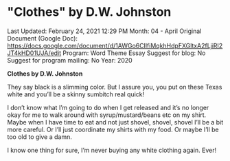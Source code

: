 # "Clothes" by D.W. Johnston

Last Updated: February 24, 2021 12:29 PM
Month: 04 - April
Original Document (Google Doc): https://docs.google.com/document/d/1AWGo6CIlfiMqkhHdpFXGltxA2fLjiRI2JT4kHD01UJA/edit
Program: Word Theme Essay
Suggest for blog: No
Suggest for program mailing: No
Year: 2020

**Clothes by D.W. Johnston**

They say black is a slimming color. But I assure you, you put on these Texas white and you’ll be a skinny sumbitch real quick!

I don’t know what I’m going to do when I get released and it’s no longer okay for me to walk around with syrup/mustard/beans etc on my shirt. Maybe when I have time to eat and not just shovel, shovel, shovel I’ll be a bit more careful. Or I’ll just coordinate my shirts with my food. Or maybe I’ll be too old to give a damn.

I know one thing for sure, I’m never buying any white clothing again. Ever!